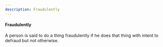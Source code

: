```yaml
---
description: Fraudulently
---
```


#### Fraudulently
<div style="text-align: justify">

A person is said to do a thing fraudulently if he does that thing with intent to defraud but not otherwise.

</div>
